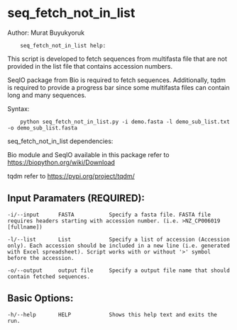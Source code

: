 # seq_fetch_not_in_list

Author: Murat Buyukyoruk

        seq_fetch_not_in_list help:

This script is developed to fetch sequences from multifasta file that are not provided in the list file that contains accession numbers. 

SeqIO package from Bio is required to fetch sequences. Additionally, tqdm is required to provide a progress bar since some multifasta files can contain long and many sequences.

Syntax:

        python seq_fetch_not_in_list.py -i demo.fasta -l demo_sub_list.txt -o demo_sub_list.fasta

seq_fetch_not_in_list dependencies:

Bio module and SeqIO available in this package      refer to https://biopython.org/wiki/Download

tqdm                                                refer to https://pypi.org/project/tqdm/

Input Paramaters (REQUIRED):
----------------------------
	-i/--input		FASTA			Specify a fasta file. FASTA file requires headers starting with accession number. (i.e. >NZ_CP006019 [fullname])

	-l/--list		List			Specify a list of accession (Accession only). Each accession should be included in a new line (i.e. generated with Excel spreadsheet). Script works with or without '>' symbol before the accession.

	-o/--output		output file		Specify a output file name that should contain fetched sequences.

Basic Options:
--------------
	-h/--help		HELP			Shows this help text and exits the run.

